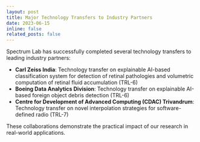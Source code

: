 ```yaml
---
layout: post
title: Major Technology Transfers to Industry Partners
date: 2023-06-15
inline: false
related_posts: false
---
```


Spectrum Lab has successfully completed several technology transfers to leading industry partners:

- **Carl Zeiss India**: Technology transfer on explainable AI-based classification system for detection of retinal pathologies and volumetric computation of retinal fluid accumulation (TRL-6)
- **Boeing Data Analytics Division**: Technology transfer on explainable AI-based foreign object debris detection (TRL-6)
- **Centre for Development of Advanced Computing (CDAC) Trivandrum**: Technology transfer on novel interpolation strategies for software-defined radio (TRL-7)

These collaborations demonstrate the practical impact of our research in real-world applications.